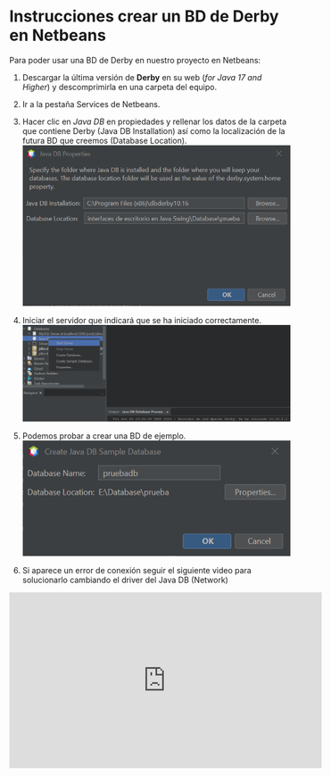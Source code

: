 # Instrucciones crear un BD de Derby en Netbeans

Para poder usar una BD de Derby en nuestro proyecto en Netbeans:

1. Descargar la última versión de **Derby** en su web (*for Java 17 and Higher*) y descomprimirla en una carpeta del equipo.

2. Ir a la pestaña Services de Netbeans.

3. Hacer clic en *Java DB* en propiedades y rellenar los datos de la carpeta que contiene Derby (Java DB Installation) así como la localización de la futura BD que creemos (Database Location).
![](media/JavaDBProperties.png)

4. Iniciar el servidor que indicará que se ha iniciado correctamente.
![](media/startserver.png)

5. Podemos probar a crear una BD de ejemplo.
![](media/sampleDatabase.png)

6. Si aparece un error de conexión seguir el siguiente video para solucionarlo cambiando el driver del Java DB (Network)
<iframe width="560" height="315" src="https://www.youtube.com/embed/OKiBsWbgrMw?si=KkTjrI_XuazW8jmM" title="YouTube video player" frameborder="0" allow="accelerometer; autoplay; clipboard-write; encrypted-media; gyroscope; picture-in-picture; web-share" allowfullscreen></iframe>

